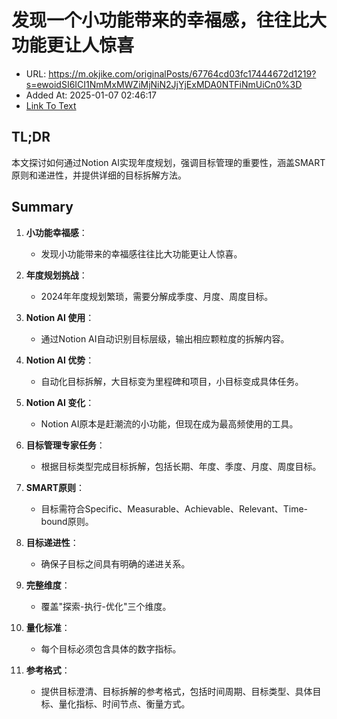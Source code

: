# 发现一个小功能带来的幸福感，往往比大功能更让人惊喜
- URL: https://m.okjike.com/originalPosts/67764cd03fc17444672d1219?s=ewoidSI6ICI1NmMxMWZiMjNiN2JjYjExMDA0NTFiNmUiCn0%3D
- Added At: 2025-01-07 02:46:17
- [Link To Text](2025-01-07-发现一个小功能带来的幸福感，往往比大功能更让人惊喜_raw.md)

## TL;DR
本文探讨如何通过Notion AI实现年度规划，强调目标管理的重要性，涵盖SMART原则和递进性，并提供详细的目标拆解方法。

## Summary
1. **小功能幸福感**：
   - 发现小功能带来的幸福感往往比大功能更让人惊喜。

2. **年度规划挑战**：
   - 2024年年度规划繁琐，需要分解成季度、月度、周度目标。

3. **Notion AI 使用**：
   - 通过Notion AI自动识别目标层级，输出相应颗粒度的拆解内容。

4. **Notion AI 优势**：
   - 自动化目标拆解，大目标变为里程碑和项目，小目标变成具体任务。

5. **Notion AI 变化**：
   - Notion AI原本是赶潮流的小功能，但现在成为最高频使用的工具。

6. **目标管理专家任务**：
   - 根据目标类型完成目标拆解，包括长期、年度、季度、月度、周度目标。

7. **SMART原则**：
   - 目标需符合Specific、Measurable、Achievable、Relevant、Time-bound原则。

8. **目标递进性**：
   - 确保子目标之间具有明确的递进关系。

9. **完整维度**：
   - 覆盖"探索-执行-优化"三个维度。

10. **量化标准**：
    - 每个目标必须包含具体的数字指标。

11. **参考格式**：
    - 提供目标澄清、目标拆解的参考格式，包括时间周期、目标类型、具体目标、量化指标、时间节点、衡量方式。
